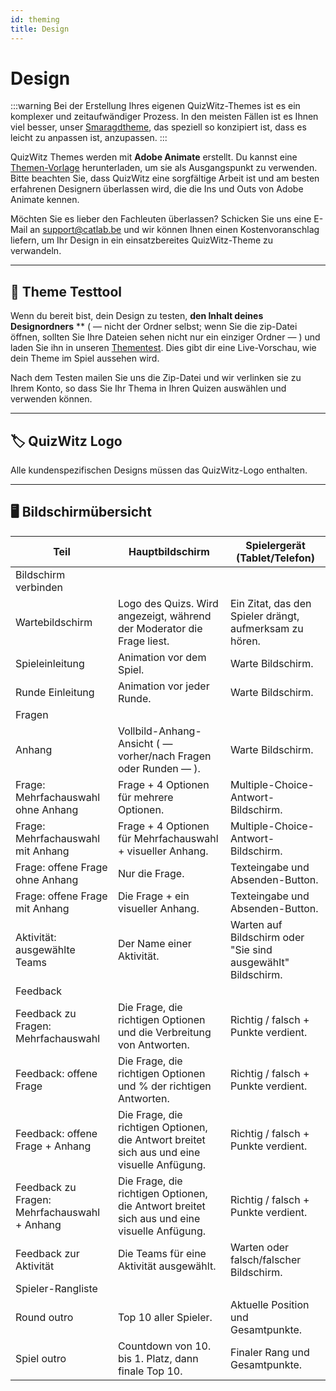 ```yaml
---
id: theming
title: Design
---
```


# Design

:::warning
Bei der Erstellung Ihres eigenen QuizWitz-Themes ist es ein komplexer und zeitaufwändiger Prozess. In den meisten Fällen ist es Ihnen viel besser, unser [Smaragdtheme](011-emerald-theme.md), das speziell so konzipiert ist, dass es leicht zu anpassen ist, anzupassen.
:::

QuizWitz Themes werden mit **Adobe Animate** erstellt. Du kannst eine [Themen-Vorlage](https://themes.quizwitz.com/empty/quizwitz-empty-theme.zip) herunterladen, um sie als Ausgangspunkt zu verwenden. Bitte beachten Sie, dass QuizWitz eine sorgfältige Arbeit ist und am besten erfahrenen Designern überlassen wird, die die Ins und Outs von Adobe Animate kennen.

Möchten Sie es lieber den Fachleuten überlassen? Schicken Sie uns eine E-Mail an [support@catlab.be](mailto:support@catlab.be) und wir können Ihnen einen Kostenvoranschlag liefern, um Ihr Design in ein einsatzbereites QuizWitz-Theme zu verwandeln.

---

## 🧪 Theme Testtool

Wenn du bereit bist, dein Design zu testen, **den Inhalt deines Designordners** \*\* ( — nicht der Ordner selbst; wenn Sie die zip-Datei öffnen, sollten Sie Ihre Dateien sehen nicht nur ein einziger Ordner — ) und laden Sie ihn in unseren [Thementest](https://themes.quizwitz.com/). Dies gibt dir eine Live-Vorschau, wie dein Theme im Spiel aussehen wird.

Nach dem Testen mailen Sie uns die Zip-Datei und wir verlinken sie zu Ihrem Konto, so dass Sie Ihr Thema in Ihren Quizen auswählen und verwenden können.

---

## 🏷️ QuizWitz Logo

Alle kundenspezifischen Designs müssen das QuizWitz-Logo enthalten.

---

## 🖥️ Bildschirmübersicht

| Teil                                                         | Hauptbildschirm                                                                                             | Spielergerät (Tablet/Telefon)                             |
| ------------------------------------------------------------ | ----------------------------------------------------------------------------------------------------------- | ---------------------------------------------------------------------------- |
| Bildschirm verbinden                                         |                                                                                                             |                                                                              |
| Wartebildschirm                                              | Logo des Quizs. Wird angezeigt, während der Moderator die Frage liest.      | Ein Zitat, das den Spieler drängt, aufmerksam zu hören.      |
| Spieleinleitung                                              | Animation vor dem Spiel.                                                                    | Warte Bildschirm.                                            |
| Runde Einleitung                                             | Animation vor jeder Runde.                                                                  | Warte Bildschirm.                                            |
| Fragen                                                       |                                                                                                             |                                                                              |
| Anhang                                                       | Vollbild-Anhang-Ansicht ( — vorher/nach Fragen oder Runden — ).          | Warte Bildschirm.                                            |
| Frage: Mehrfachauswahl ohne Anhang           | Frage + 4 Optionen für mehrere Optionen.                                                    | Multiple-Choice-Antwort-Bildschirm.                          |
| Frage: Mehrfachauswahl mit Anhang            | Frage + 4 Optionen für Mehrfachauswahl + visueller Anhang.                                  | Multiple-Choice-Antwort-Bildschirm.                          |
| Frage: offene Frage ohne Anhang              | Nur die Frage.                                                                              | Texteingabe und Absenden-Button.                             |
| Frage: offene Frage mit Anhang               | Die Frage + ein visueller Anhang.                                                           | Texteingabe und Absenden-Button.                             |
| Aktivität: ausgewählte Teams                 | Der Name einer Aktivität.                                                                   | Warten auf Bildschirm oder "Sie sind ausgewählt" Bildschirm. |
| Feedback                                                     |                                                                                                             |                                                                              |
| Feedback zu Fragen: Mehrfachauswahl          | Die Frage, die richtigen Optionen und die Verbreitung von Antworten.                        | Richtig / falsch + Punkte verdient.                          |
| Feedback: offene Frage                       | Die Frage, die richtigen Optionen und % der richtigen Antworten.                            | Richtig / falsch + Punkte verdient.                          |
| Feedback: offene Frage + Anhang              | Die Frage, die richtigen Optionen, die Antwort breitet sich aus und eine visuelle Anfügung. | Richtig / falsch + Punkte verdient.                          |
| Feedback zu Fragen: Mehrfachauswahl + Anhang | Die Frage, die richtigen Optionen, die Antwort breitet sich aus und eine visuelle Anfügung. | Richtig / falsch + Punkte verdient.                          |
| Feedback zur Aktivität                                       | Die Teams für eine Aktivität ausgewählt.                                                    | Warten oder falsch/falscher Bildschirm.                      |
| Spieler-Rangliste                                            |                                                                                                             |                                                                              |
| Round outro                                                  | Top 10 aller Spieler.                                                                       | Aktuelle Position und Gesamtpunkte.                          |
| Spiel outro                                                  | Countdown von 10. bis 1. Platz, dann finale Top 10.         | Finaler Rang und Gesamtpunkte.                               |
